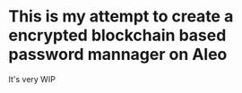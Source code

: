 # This is my attempt to create a encrypted blockchain based password mannager on Aleo
It's very WIP
